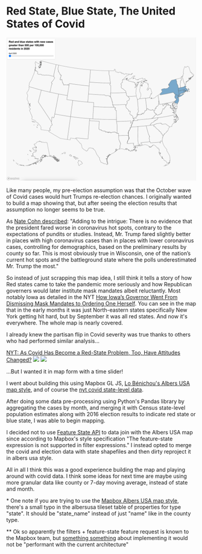 # Red State, Blue State, The United States of Covid

![Alt text](covidmap.gif)

Like many people, my pre-election assumption was that the October wave of Covid cases would hurt Trumps re-election chances. I originally wanted to build a map showing that, but after seeing the election results that assumption no longer seems to be true.

As [Nate Cohn described](https://www.nytimes.com/2020/11/10/upshot/polls-what-went-wrong.html):
"Adding to the intrigue: There is no evidence that the president fared worse in coronavirus hot spots, contrary to the expectations of pundits or studies. Instead, Mr. Trump fared slightly better in places with high coronavirus cases than in places with lower coronavirus cases, controlling for demographics, based on the preliminary results by county so far. This is most obviously true in Wisconsin, one of the nation’s current hot spots and the battleground state where the polls underestimated Mr. Trump the most."

So instead of just scrapping this map idea, I still think it tells a story of how Red states came to take the pandemic more seriously and how Republican governers would later institute mask mandates albeit reluctantly. Most notably Iowa as detailed in the NYT [How Iowa’s Governor Went From Dismissing Mask Mandates to Ordering One Herself](https://www.nytimes.com/2020/11/18/us/coronavirus-mask-mandate-iowa-reynolds.html). You can see in the map that in the early months it was just North-eastern states specifically New York getting hit hard, but by September it was all red states. And now it's everywhere. The whole map is nearly covered.

I already knew the partisan flip in Covid severity was true thanks to others who had performed similar analysis...

[NYT: As Covid Has Become a Red-State Problem, Too, Have Attitudes Changed?](https://www.nytimes.com/2020/07/30/upshot/coronavirus-republican-voting.html)
<img src="https://pbs.twimg.com/media/EjlAZp8WsAALklU?format=jpg" height="350">
<img src="https://i0.wp.com/www.brookings.edu/wp-content/uploads/2020/10/20201008_Metro_COVIDSpread_Fig2.png" height="600">

...But I wanted it in map form with a time slider!

I went about building this using Mapbox GL JS, [Lo Bénichou's Albers USA map style](https://blog.mapbox.com/mapping-the-us-elections-guide-to-albers-usa-projection-in-studio-45be6bafbd7e), and of course the [nyt covid state-level data](https://github.com/nytimes/covid-19-data).

After doing some data pre-processing using Python's Pandas library by aggregating the cases by month, and merging it with Census state-level population estimates along with 2016 election results to indicate red state or blue state, I was able to begin mapping.

I decided not to use [Feature State API](https://blog.mapbox.com/mapping-the-us-elections-the-2020-edition-guide-to-feature-state-7f4f6f94eaf9) to data join with the Albers USA map since according to Mapbox's style specification "The feature-state expression is not supported in filter expressions." I instead opted to  merge the covid and election data with state shapefiles and then dirty reproject it in albers usa style.

All in all I think this was a good experience building the map and playing around with covid data. I think some ideas for next time are maybe using more granular data like county or 7-day moving average, instead of state and month.

\* One note if you are trying to use the [Mapbox Albers USA map style](https://www.mapbox.com/elections/albers-usa-projection-style), there's a small typo in the albersusa tileset table of properties for type "state". It should be "state_name" instead of just "name" like in the county type.

\** Ok so apparently the filters + feature-state feature request is known to the Mapbox team, but [something something](https://github.com/mapbox/mapbox-gl-js/issues/8487) about implementing it would not be "performant with the current architecture" 
